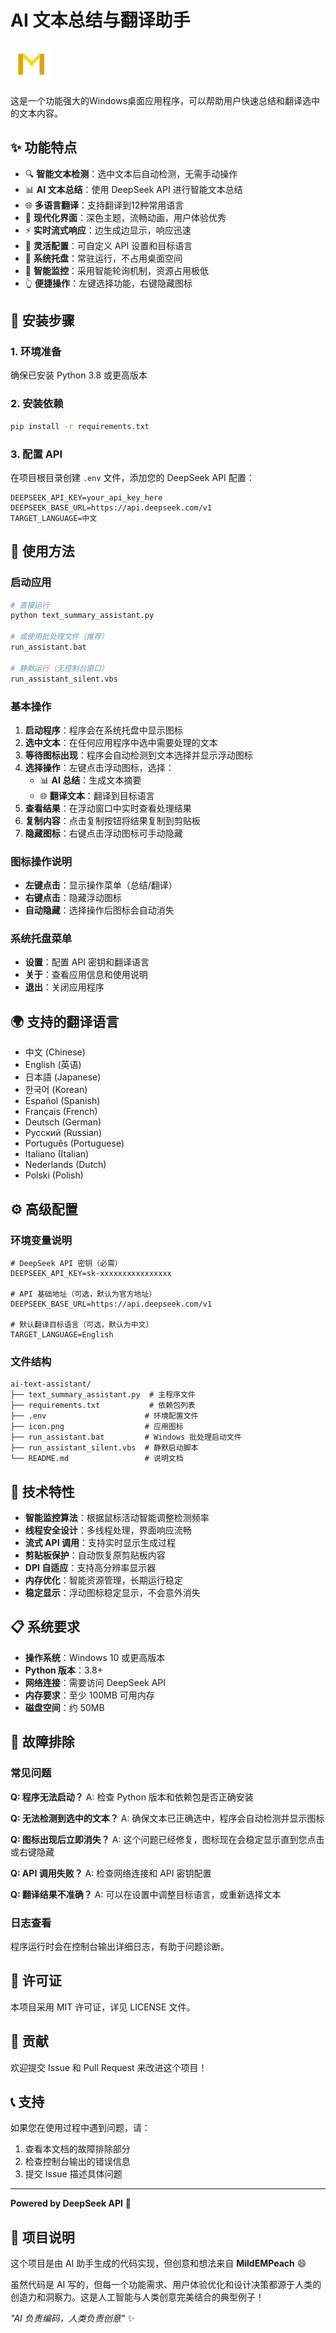 # AI 文本总结与翻译助手

![应用图标](icon.png)

这是一个功能强大的Windows桌面应用程序，可以帮助用户快速总结和翻译选中的文本内容。

## ✨ 功能特点

- 🔍 **智能文本检测**：选中文本后自动检测，无需手动操作
- 📊 **AI 文本总结**：使用 DeepSeek API 进行智能文本总结
- 🌐 **多语言翻译**：支持翻译到12种常用语言
- 🎨 **现代化界面**：深色主题，流畅动画，用户体验优秀
- ⚡ **实时流式响应**：边生成边显示，响应迅速
- 🔧 **灵活配置**：可自定义 API 设置和目标语言
- 💾 **系统托盘**：常驻运行，不占用桌面空间
- 🎯 **智能监控**：采用智能轮询机制，资源占用极低
- 👆 **便捷操作**：左键选择功能，右键隐藏图标

## 🚀 安装步骤

### 1. 环境准备
确保已安装 Python 3.8 或更高版本

### 2. 安装依赖
```bash
pip install -r requirements.txt
```

### 3. 配置 API
在项目根目录创建 `.env` 文件，添加您的 DeepSeek API 配置：
```env
DEEPSEEK_API_KEY=your_api_key_here
DEEPSEEK_BASE_URL=https://api.deepseek.com/v1
TARGET_LANGUAGE=中文
```



## 📖 使用方法

### 启动应用
```bash
# 直接运行
python text_summary_assistant.py

# 或使用批处理文件（推荐）
run_assistant.bat

# 静默运行（无控制台窗口）
run_assistant_silent.vbs
```

### 基本操作
1. **启动程序**：程序会在系统托盘中显示图标
2. **选中文本**：在任何应用程序中选中需要处理的文本
3. **等待图标出现**：程序会自动检测到文本选择并显示浮动图标
4. **选择操作**：左键点击浮动图标，选择：
   - 📊 **AI 总结**：生成文本摘要
   - 🌐 **翻译文本**：翻译到目标语言
5. **查看结果**：在浮动窗口中实时查看处理结果
6. **复制内容**：点击复制按钮将结果复制到剪贴板
7. **隐藏图标**：右键点击浮动图标可手动隐藏

### 图标操作说明
- **左键点击**：显示操作菜单（总结/翻译）
- **右键点击**：隐藏浮动图标
- **自动隐藏**：选择操作后图标会自动消失

### 系统托盘菜单
- **设置**：配置 API 密钥和翻译语言
- **关于**：查看应用信息和使用说明
- **退出**：关闭应用程序

## 🌍 支持的翻译语言

- 中文 (Chinese)
- English (英语)
- 日本語 (Japanese)
- 한국어 (Korean)
- Español (Spanish)
- Français (French)
- Deutsch (German)
- Русский (Russian)
- Português (Portuguese)
- Italiano (Italian)
- Nederlands (Dutch)
- Polski (Polish)

## ⚙️ 高级配置

### 环境变量说明
```env
# DeepSeek API 密钥（必需）
DEEPSEEK_API_KEY=sk-xxxxxxxxxxxxxxxx

# API 基础地址（可选，默认为官方地址）
DEEPSEEK_BASE_URL=https://api.deepseek.com/v1

# 默认翻译目标语言（可选，默认为中文）
TARGET_LANGUAGE=English
```

### 文件结构
```
ai-text-assistant/
├── text_summary_assistant.py  # 主程序文件
├── requirements.txt           # 依赖包列表
├── .env                      # 环境配置文件
├── icon.png                  # 应用图标
├── run_assistant.bat         # Windows 批处理启动文件
├── run_assistant_silent.vbs  # 静默启动脚本
└── README.md                 # 说明文档
```

## 🔧 技术特性

- **智能监控算法**：根据鼠标活动智能调整检测频率
- **线程安全设计**：多线程处理，界面响应流畅
- **流式 API 调用**：支持实时显示生成过程
- **剪贴板保护**：自动恢复原剪贴板内容
- **DPI 自适应**：支持高分辨率显示器
- **内存优化**：智能资源管理，长期运行稳定
- **稳定显示**：浮动图标稳定显示，不会意外消失

## 📋 系统要求

- **操作系统**：Windows 10 或更高版本
- **Python 版本**：3.8+
- **网络连接**：需要访问 DeepSeek API
- **内存要求**：至少 100MB 可用内存
- **磁盘空间**：约 50MB

## 🐛 故障排除

### 常见问题

**Q: 程序无法启动？**
A: 检查 Python 版本和依赖包是否正确安装

**Q: 无法检测到选中的文本？**
A: 确保文本已正确选中，程序会自动检测并显示图标

**Q: 图标出现后立即消失？**
A: 这个问题已经修复，图标现在会稳定显示直到您点击或右键隐藏

**Q: API 调用失败？**
A: 检查网络连接和 API 密钥配置

**Q: 翻译结果不准确？**
A: 可以在设置中调整目标语言，或重新选择文本

### 日志查看
程序运行时会在控制台输出详细日志，有助于问题诊断。

## 📄 许可证

本项目采用 MIT 许可证，详见 LICENSE 文件。

## 🤝 贡献

欢迎提交 Issue 和 Pull Request 来改进这个项目！

## 📞 支持

如果您在使用过程中遇到问题，请：
1. 查看本文档的故障排除部分
2. 检查控制台输出的错误信息
3. 提交 Issue 描述具体问题

---

**Powered by DeepSeek API** 🚀

## 🤖 项目说明

这个项目是由 AI 助手生成的代码实现，但创意和想法来自 **MildEMPeach** 😄

虽然代码是 AI 写的，但每一个功能需求、用户体验优化和设计决策都源于人类的创造力和洞察力。这是人工智能与人类创意完美结合的典型例子！

*"AI 负责编码，人类负责创意"* ✨ 